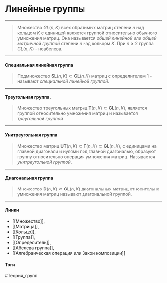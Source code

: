 # Линейные группы
***
>Множество $GL(n,K)$ всех обратимых матриц степени $n$ над кольцом $K$ с единицей является группой относительно обычного умножения матриц. Она называется *общей линейной* или *общей матричной группой* степени $n$ над кольцом $K$. При $n\geq2$ группа $GL(n,K)$ - неабелева.
***
#### Специальная линейная группа

>Подмножество $\textbf{SL}(n,K)\subset\textbf{GL}(n,K)$ матриц с определителем $1$ - называют *специальной линейной группой*. 
***
#### Треугольная группа.
>Множество треугольных матриц $\textbf{T}(n,K)\subset\textbf{GL}(n,K)$, является группой относительно умножения матриц и называется *треугольной группой*
***
#### Унитреугольная группа
>Множество матриц $\textbf{UT}(n,K)\subset\textbf{T}(n,K)\subset\textbf{GL}(n,K)$, с единицами на главной диагонали и нулями под главной диагональю, образуют группу относительно операции умножения матриц. Называется *унитреугольной группой*.
***
#### Диагональная группа
>Множество $\textbf{D}(n,K)\subset\textbf{GL}(n,K)$ диагональных матриц относительно умножения матриц называют диагональной группой.
***
#### Линки 
- [[Множество]], 
- [[Матрица]], 
- [[Кольцо]], 
- [[Группа]],
- [[Определитель]],
- [[Абелева группа]],
- [[Алгебраическая операция или Закон композиции]]
#### Тэги 
 #Теория_групп 
